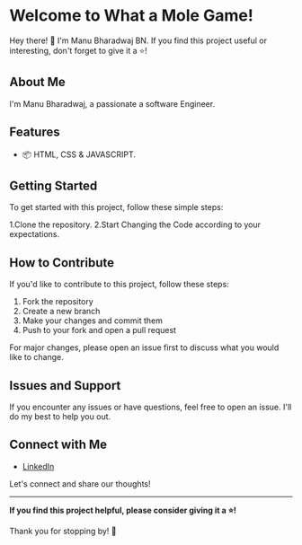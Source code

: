 # Welcome to What a Mole Game!

Hey there! 👋 I'm Manu Bharadwaj BN. If you find this project useful or interesting, don't forget to give it a ⭐️!

## About Me

I'm Manu Bharadwaj, a passionate a software Engineer. 

## Features

- 📦 HTML, CSS & JAVASCRIPT.

## Getting Started

To get started with this project, follow these simple steps:

1.Clone the repository.
2.Start Changing the Code according to your expectations. 


## How to Contribute

If you'd like to contribute to this project, follow these steps:

1. Fork the repository
2. Create a new branch
3. Make your changes and commit them
4. Push to your fork and open a pull request

For major changes, please open an issue first to discuss what you would like to change.

## Issues and Support

If you encounter any issues or have questions, feel free to open an issue. I'll do my best to help you out.

## Connect with Me

- [LinkedIn](https://www.linkedin.com/in/manu-bharadwaj-3507a345/)

Let's connect and share our thoughts!

---

**If you find this project helpful, please consider giving it a ⭐️!**

Thank you for stopping by! 🌟


